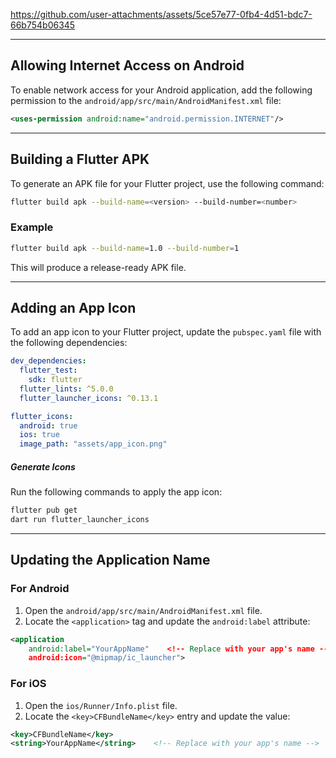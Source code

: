 https://github.com/user-attachments/assets/5ce57e77-0fb4-4d51-bdc7-66b754b06345

---

## Allowing Internet Access on Android

To enable network access for your Android application, add the following permission to the `android/app/src/main/AndroidManifest.xml` file:

```xml
<uses-permission android:name="android.permission.INTERNET"/>
```

---

## Building a Flutter APK

To generate an APK file for your Flutter project, use the following command:

```bash
flutter build apk --build-name=<version> --build-number=<number>
```

### Example

```bash
flutter build apk --build-name=1.0 --build-number=1
```

This will produce a release-ready APK file.

---

## Adding an App Icon

To add an app icon to your Flutter project, update the `pubspec.yaml` file with the following dependencies:

```yaml
dev_dependencies:
  flutter_test:
    sdk: flutter
  flutter_lints: ^5.0.0
  flutter_launcher_icons: ^0.13.1

flutter_icons:
  android: true
  ios: true
  image_path: "assets/app_icon.png"
```

##### Generate Icons

Run the following commands to apply the app icon:

```bash
flutter pub get
dart run flutter_launcher_icons
```

---

## Updating the Application Name

### For Android

1. Open the `android/app/src/main/AndroidManifest.xml` file.
2. Locate the `<application>` tag and update the `android:label` attribute:

```xml
<application
    android:label="YourAppName"    <!-- Replace with your app's name -->
    android:icon="@mipmap/ic_launcher">
```

### For iOS

1. Open the `ios/Runner/Info.plist` file.
2. Locate the `<key>CFBundleName</key>` entry and update the value:

```xml
<key>CFBundleName</key>
<string>YourAppName</string>    <!-- Replace with your app's name -->
```
